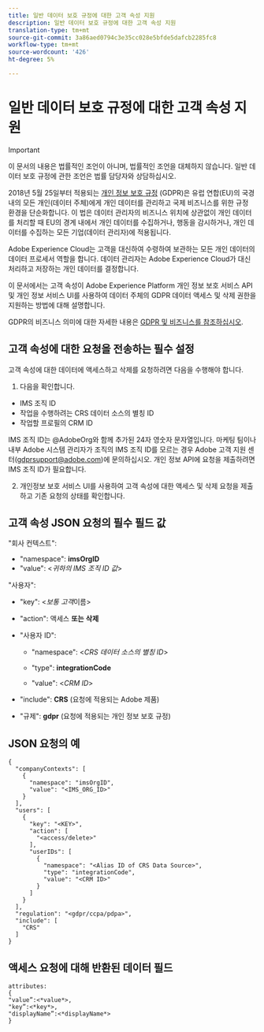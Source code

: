 ```yaml
---
title: 일반 데이터 보호 규정에 대한 고객 속성 지원
description: 일반 데이터 보호 규정에 대한 고객 속성 지원
translation-type: tm+mt
source-git-commit: 3a86aed0794c3e35cc028e5bfde5dafcb2285fc8
workflow-type: tm+mt
source-wordcount: '426'
ht-degree: 5%

---
```



# 일반 데이터 보호 규정에 대한 고객 속성 지원


>[!IMPORTANT]
>
>이 문서의 내용은 법률적인 조언이 아니며, 법률적인 조언을 대체하지 않습니다. 일반 데이터 보호 규정에 관한 조언은 법률 담당자와 상담하십시오.

2018년 5월 25일부터 적용되는 [개인 정보 보호 규정](https://www.adobe.com/privacy/general-data-protection-regulation/what-is-gdpr.html) (GDPR)은 유럽 연합(EU)의 국경 내의 모든 개인(데이터 주체)에게 개인 데이터를 관리하고 국제 비즈니스를 위한 규정 환경을 단순화합니다. 이 법은 데이터 관리자의 비즈니스 위치에 상관없이 개인 데이터를 처리할 때 EU의 경계 내에서 개인 데이터를 수집하거나, 행동을 감시하거나, 개인 데이터를 수집하는 모든 기업(데이터 관리자)에 적용됩니다.

Adobe Experience Cloud는 고객을 대신하여 수령하여 보관하는 모든 개인 데이터의 데이터 프로세서 역할을 합니다. 데이터 관리자는 Adobe Experience Cloud가 대신 처리하고 저장하는 개인 데이터를 결정합니다.

이 문서에서는 고객 속성이 Adobe Experience Platform 개인 정보 보호 서비스 API 및 개인 정보 서비스 UI를 사용하여 데이터 주체의 GDPR 데이터 액세스 및 삭제 권한을 지원하는 방법에 대해 설명합니다.

GDPR의 비즈니스 의미에 대한 자세한 내용은 [GDPR 및 비즈니스를 참조하십시오](https://www.adobe.com/kr/privacy/general-data-protection-regulation.html).

## 고객 속성에 대한 요청을 전송하는 필수 설정

고객 속성에 대한 데이터에 액세스하고 삭제를 요청하려면 다음을 수행해야 합니다.

1. 다음을 확인합니다.

* IMS 조직 ID
* 작업을 수행하려는 CRS 데이터 소스의 별칭 ID
* 작업할 프로필의 CRM ID

IMS 조직 ID는 @AdobeOrg와 함께 추가된 24자 영숫자 문자열입니다. 마케팅 팀이나 내부 Adobe 시스템 관리자가 조직의 IMS 조직 ID를 모르는 경우 Adobe 고객 지원 센터(gdprsupport@adobe.com)에 문의하십시오. 개인 정보 API에 요청을 제출하려면 IMS 조직 ID가 필요합니다.

2. 개인정보 보호 서비스 UI를 사용하여 고객 속성에 대한 액세스 및 삭제 요청을 제출하고 기존 요청의 상태를 확인합니다.

## 고객 속성 JSON 요청의 필수 필드 값

&quot;회사 컨텍스트&quot;:

* &quot;namespace&quot;: **imsOrgID**
* &quot;value&quot;: &lt;*귀하의 IMS 조직 ID 값*>

&quot;사용자&quot;:

* &quot;key&quot;: &lt;*보통 고객*&#x200B;이름>

* &quot;action&quot;: 액세스 **또는** **삭제**

* &quot;사용자 ID&quot;:

   * &quot;namespace&quot;: &lt;*CRS 데이터 소스의 별칭 ID*>

   * &quot;type&quot;: **integrationCode**

   * &quot;value&quot;: &lt;*CRM ID*>

* &quot;include&quot;: **CRS** (요청에 적용되는 Adobe 제품)

* &quot;규제&quot;: **gdpr** (요청에 적용되는 개인 정보 보호 규정)

## JSON 요청의 예

```
{
  "companyContexts": [
    {
      "namespace": "imsOrgID",
      "value": "<IMS_ORG_ID>"
    }
  ],
  "users": [
    {
      "key": "<KEY>",
      "action": [
        "<access/delete>"
      ],
      "userIDs": [
        {
          "namespace": "<Alias ID of CRS Data Source>",
          "type": "integrationCode",
          "value": "<CRM ID>"
        }
      ]
    }
  ],
  "regulation": "<gdpr/ccpa/pdpa>",
  "include": [
    "CRS"
  ]
}
```

## 액세스 요청에 대해 반환된 데이터 필드

```
attributes:
{
"value”:<*value*>,
"key”:<*key*>,
"displayName”:<*displayName*>
}
```
